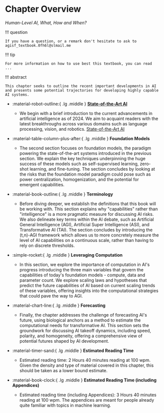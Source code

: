 # Chapter Overview

*Human-Level AI, What, How and When?*

!!! question

    If you have a question, or a remark don't hesitate to ask to agisf_textbook.0fh6l@slmail.me

!!! tip

    For more information on how to use best this textbook, you can read ...

!!! abstract

    This chapter seeks to outline the recent important developments in AI and presents some potential trajectories for developing highly capable AI systems.

<div class="grid cards" markdown>

- :material-robot-outline:{ .lg .middle } __[State-of-the-Art AI](1-Capabilities/Chapter-1_section_5-Terminology.md)__
  - We begin with a brief introduction to the current advancements in artificial intelligence as of 2024. We aim to acquaint readers with the latest breakthroughs across various domains such as language processing, vision, and robotics. [State-of-the-Art AI](docs/Chapter1-Capabilities/Chapter-1_section_3-State-of-the-Art-AI.md)

- :material-table-column-plus-after:{ .lg .middle } __Foundation Models__
  - The second section focuses on foundation models, the paradigm powering the state-of-the-art systems introduced in the previous section. We explain the key techniques underpinning the huge success of these models such as self-supervised learning, zero-shot learning, and fine-tuning. The section concludes by looking at the risks that the foundation model paradigm could pose such as power centralization, homogenization, and the potential for emergent capabilities.

- :material-book-outline:{ .lg .middle } __Terminology__
  - Before diving deeper, we establish the definitions that this book will be working with. This section explains why "capabilities" rather than "intelligence" is a more pragmatic measure for discussing AI risks. We also delineate key terms within the AI debate, such as Artificial General Intelligence (AGI), Artificial Super Intelligence (ASI), and Transformative AI (TAI). The section concludes by introducing the (t,n)-AGI framework which allows us to more concretely measure the level of AI capabilities on a continuous scale, rather than having to rely on discrete thresholds.

- :simple-rocket:{ .lg .middle } __Leveraging Computation__
  - In this section, we explore the importance of computation in AI's progress introducing the three main variables that govern the capabilities of today's foundation models - compute, data and parameter count. We explore scaling laws and hypotheses that predict the future capabilities of AI based on current scaling trends of these variables, offering insights into the computational strategies that could pave the way to AGI.

- :material-chart-line:{ .lg .middle } __Forecasting__
  - Finally, the chapter addresses the challenge of forecasting AI's future, using biological anchors as a method to estimate the computational needs for transformative AI. This section sets the groundwork for discussing AI takeoff dynamics, including speed, polarity, and homogeneity, offering a comprehensive view of potential futures shaped by AI development.

- :material-timer-sand:{ .lg .middle } __Estimated Reading Time__
  - Estimated reading time: 2 Hours 40 minutes reading at 100 wpm. Given the density and type of material covered in this chapter, this should be taken as a lower bound estimate.

- :material-book-clock:{ .lg .middle } __Estimated Reading Time (including Appendices)__
  - Estimated reading time (including Appendices): 3 Hours 40 minutes reading at 100 wpm. The appendices are meant for people already quite familiar with topics in machine learning.

</div>
